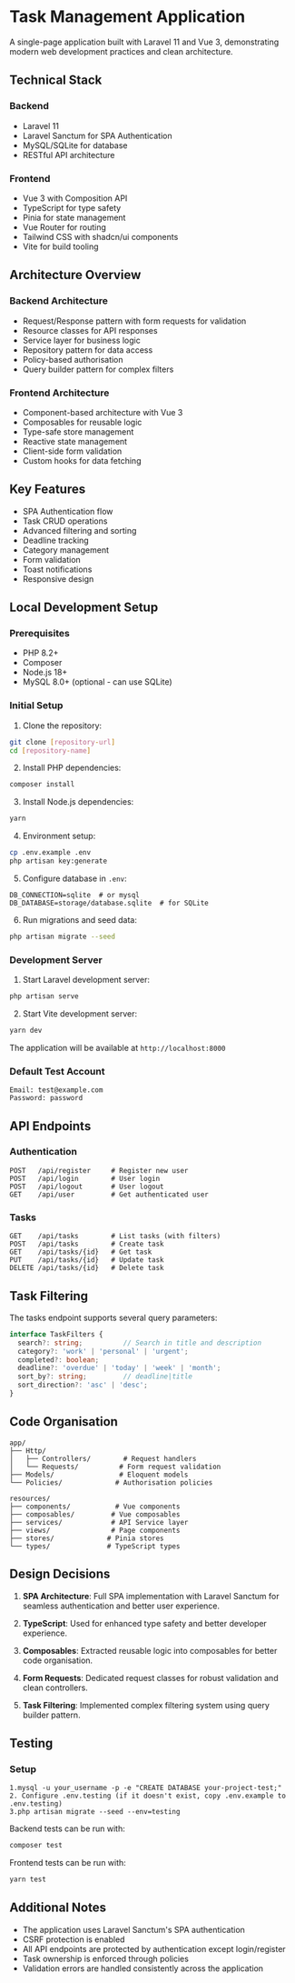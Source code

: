 # Task Management Application

A single-page application built with Laravel 11 and Vue 3, demonstrating modern web development practices and clean architecture.

## Technical Stack

### Backend
- Laravel 11
- Laravel Sanctum for SPA Authentication
- MySQL/SQLite for database
- RESTful API architecture

### Frontend
- Vue 3 with Composition API
- TypeScript for type safety
- Pinia for state management
- Vue Router for routing
- Tailwind CSS with shadcn/ui components
- Vite for build tooling

## Architecture Overview

### Backend Architecture
- Request/Response pattern with form requests for validation
- Resource classes for API responses
- Service layer for business logic
- Repository pattern for data access
- Policy-based authorisation
- Query builder pattern for complex filters

### Frontend Architecture
- Component-based architecture with Vue 3
- Composables for reusable logic
- Type-safe store management
- Reactive state management
- Client-side form validation
- Custom hooks for data fetching

## Key Features

- SPA Authentication flow
- Task CRUD operations
- Advanced filtering and sorting
- Deadline tracking
- Category management
- Form validation
- Toast notifications
- Responsive design

## Local Development Setup

### Prerequisites
- PHP 8.2+
- Composer
- Node.js 18+
- MySQL 8.0+ (optional - can use SQLite)

### Initial Setup

1. Clone the repository:
```bash
git clone [repository-url]
cd [repository-name]
```

2. Install PHP dependencies:
```bash
composer install
```

3. Install Node.js dependencies:
```bash
yarn
```

4. Environment setup:
```bash
cp .env.example .env
php artisan key:generate
```

5. Configure database in `.env`:
```
DB_CONNECTION=sqlite  # or mysql
DB_DATABASE=storage/database.sqlite  # for SQLite
```

6. Run migrations and seed data:
```bash
php artisan migrate --seed
```

### Development Server

1. Start Laravel development server:
```bash
php artisan serve
```

2. Start Vite development server:
```bash
yarn dev
```

The application will be available at `http://localhost:8000`

### Default Test Account
```
Email: test@example.com
Password: password
```

## API Endpoints

### Authentication
```
POST   /api/register     # Register new user
POST   /api/login        # User login
POST   /api/logout       # User logout
GET    /api/user         # Get authenticated user
```

### Tasks
```
GET    /api/tasks        # List tasks (with filters)
POST   /api/tasks        # Create task
GET    /api/tasks/{id}   # Get task
PUT    /api/tasks/{id}   # Update task
DELETE /api/tasks/{id}   # Delete task
```

## Task Filtering

The tasks endpoint supports several query parameters:

```typescript
interface TaskFilters {
  search?: string;          // Search in title and description
  category?: 'work' | 'personal' | 'urgent';
  completed?: boolean;
  deadline?: 'overdue' | 'today' | 'week' | 'month';
  sort_by?: string;         // deadline|title
  sort_direction?: 'asc' | 'desc';
}
```

## Code Organisation

```
app/
├── Http/
│   ├── Controllers/        # Request handlers
│   └── Requests/          # Form request validation
├── Models/                # Eloquent models
└── Policies/             # Authorisation policies

resources/
├── components/           # Vue components
├── composables/         # Vue composables
├── services/            # API Service layer
├── views/               # Page components
├── stores/             # Pinia stores
└── types/              # TypeScript types
```

## Design Decisions

1. **SPA Architecture**: Full SPA implementation with Laravel Sanctum for seamless authentication and better user experience.

2. **TypeScript**: Used for enhanced type safety and better developer experience.

3. **Composables**: Extracted reusable logic into composables for better code organisation.

4. **Form Requests**: Dedicated request classes for robust validation and clean controllers.

5. **Task Filtering**: Implemented complex filtering system using query builder pattern.

## Testing

### Setup

```
1.mysql -u your_username -p -e "CREATE DATABASE your-project-test;"
2. Configure .env.testing (if it doesn't exist, copy .env.example to .env.testing)
3.php artisan migrate --seed --env=testing
```

Backend tests can be run with:
```bash
composer test
```

Frontend tests can be run with:
```bash
yarn test
```

## Additional Notes

- The application uses Laravel Sanctum's SPA authentication
- CSRF protection is enabled
- All API endpoints are protected by authentication except login/register
- Task ownership is enforced through policies
- Validation errors are handled consistently across the application